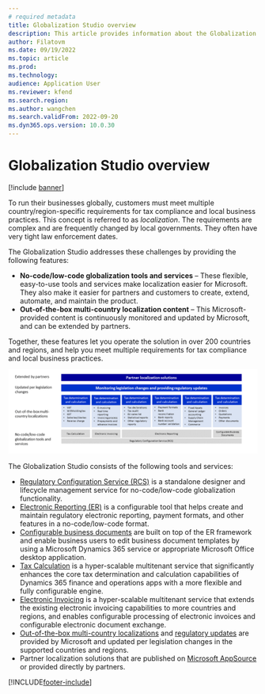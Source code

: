 ```yaml
---
# required metadata
title: Globalization Studio overview
description: This article provides information about the Globalization Studio.
author: Filatovm
ms.date: 09/19/2022
ms.topic: article
ms.prod: 
ms.technology: 
audience: Application User
ms.reviewer: kfend
ms.search.region: 
ms.author: wangchen
ms.search.validFrom: 2022-09-20
ms.dyn365.ops.version: 10.0.30
---
```


# Globalization Studio overview 

[!include [banner](../includes/banner.md)]

To run their businesses globally, customers must meet multiple country/region-specific requirements for tax compliance and local business practices. This concept is referred to as *localization*. The requirements are complex and are frequently changed by local governments. They often have very tight law enforcement dates.

The Globalization Studio addresses these challenges by providing the following features:

- **No-code/low-code globalization tools and services** – These flexible, easy-to-use tools and services make localization easier for Microsoft. They also make it easier for partners and customers to create, extend, automate, and maintain the product.
- **Out-of-the-box multi-country localization content** – This Microsoft-provided content is continuously monitored and updated by Microsoft, and can be extended by partners.

Together, these features let you operate the solution in over 200 countries and regions, and help you meet multiple requirements for tax compliance and local business practices. 

![Globalization Studio breakdown.](media/globalization-studio-breakdown.png)

The Globalization Studio consists of the following tools and services:

- [Regulatory Configuration Service (RCS)](rcs-overview.md) is a standalone designer and lifecycle management service for no-code/low-code globalization functionality.
- [Electronic Reporting (ER)](/dynamics365/unified-operations/dev-itpro/analytics/general-electronic-reporting) is a configurable tool that helps create and maintain regulatory electronic reporting, payment formats, and other features in a no-code/low-code format.
- [Configurable business documents](../fin-ops-core/dev-itpro/analytics/er-business-document-management.md) are built on top of the ER framework and enable business users to edit business document templates by using a Microsoft Dynamics 365 service or appropriate Microsoft Office desktop application.
- [Tax Calculation](global-tax-calcuation-service-overview.md) is a hyper-scalable multitenant service that significantly enhances the core tax determination and calculation capabilities of Dynamics 365 finance and operations apps with a more flexible and fully configurable engine.
- [Electronic Invoicing](e-invoicing-service-overview.md) is a hyper-scalable multitenant service that extends the existing electronic invoicing capabilities to more countries and regions, and enables configurable processing of electronic invoices and configurable electronic document exchange.
- [Out-of-the-box multi-country localizations](../fin-ops-core/dev-itpro/lcs-solutions/country-region.md) and [regulatory updates](regulatory-updates.md) are provided by Microsoft and updated per legislation changes in the supported countries and regions.
- Partner localization solutions that are published on [Microsoft AppSource](https://appsource.microsoft.com/) or provided directly by partners.

[!INCLUDE[footer-include](../../includes/footer-banner.md)]
